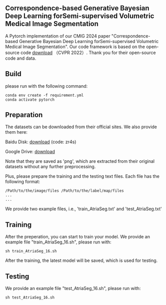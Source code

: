 ## Correspondence-based Generative Bayesian Deep Learning forSemi-supervised Volumetric Medical Image Segmentation

A Pytorch implementation of our CMIG 2024 paper "Correspondence-based Generative Bayesian Deep Learning forSemi-supervised Volumetric Medical Image Segmentation".
Our code framework is based on the open-source code <a href="https://pan.baidu.com/s/1yOGMBZOzlZ5UJ2EGh9y8CQ">download</a> （CVPR 2022）. Thank you for their open-source code and data.


Build
-----

please run with the following command:

```
conda env create -f requirement.yml
conda activate pytorch
```


Preparation
-----
The datasets can be downloaded from their official sites. We also provide them here:

Baidu Disk: <a href="https://pan.baidu.com/s/1yOGMBZOzlZ5UJ2EGh9y8CQ">download</a>  (code: zr4s)   

Google Drive: <a href="https://drive.google.com/drive/folders/1JprKNLCGQtaCXuVziNHz7HyOMbqzsXrM?usp=sharing">download</a>  

Note that they are saved as 'png', which are extracted from their original datasets without any further preprocessing. 

Plus, please prepare the training and the testing text files. Each file has the following format:

```
/Path/to/the/image/files /Path/to/the/label/map/files
...
...
```
We provide two example files, i.e., 'train_AtriaSeg.txt' and 'test_AtriaSeg.txt'


Training
-----
After the preperation, you can start to train your model. We provide an example file "train_AtriaSeg_16.sh", please run with:

```
sh train_AtriaSeg_16.sh
```
After the training, the latest model will be saved, which is used for testing.

Testing
-----

We provide an example file "test_AtriaSeg_16.sh", please run with:

```
sh test_AtriaSeg_16.sh
```
